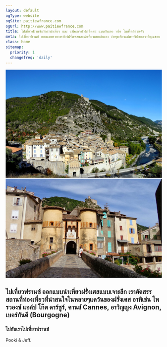 ```yaml
---
layout: default
ogType: website
ogSite: paitiewfrance.com
ogUrl: http://www.paitiewfrance.com
title: ไปเที่ยวฟรานซ์บริการนำเที่ยว และ แพ็คเกจทัวร์ฝรั่งเศส แบบกันเอง หรือ ในสไตล์ส่วนตัว 
meta: ไปเที่ยวฟรานซ์ ออกแบบรายการทัวร์ฝรั่งเศสและนำเที่ยวแบบกันเอง ง่ายๆเเพียงแค่หาทริปของเราที่คุณชอบ อ่านโปรแกรมเที่ยวและอีเมล์หาเราเพื่อจองวันและเดือน เราก็จะได้ไปสนุกด้วยกันที่ฝรั่งเศส
class: home
sitemap:
  priority: 1
  changefreq: 'daily'
---
```


<div class="intro-picture">
    <img src="/img/provence/entrevaux-town.jpg" alt="ไปเที่ยวฟรานส์ " id="one">
    <img src="/img/provence/entrevaux.jpg" alt="ไปเที่ยวฟรานส์ " id="two">
</div>


##  ไปเที่ยวฟรานซ์ ออกแบบนำเที่ยวฝรั่งเศสแบบเจาะลึก เราคัดสรรสถานที่ท่องเที่ยวที่น่าสนใจในหลายๆแคว้นของฝรั่งเศส อาทิเช่น โพรวองซ์ แอล์ป โก๊ต ดาร์ซูร์, คานส์ Cannes, อาวิญญง Avignon, เบอร์กันดี (Bourgogne)

### ไปกับเราไปเที่ยวฟรานซ์


Pooki & Jeff.  



